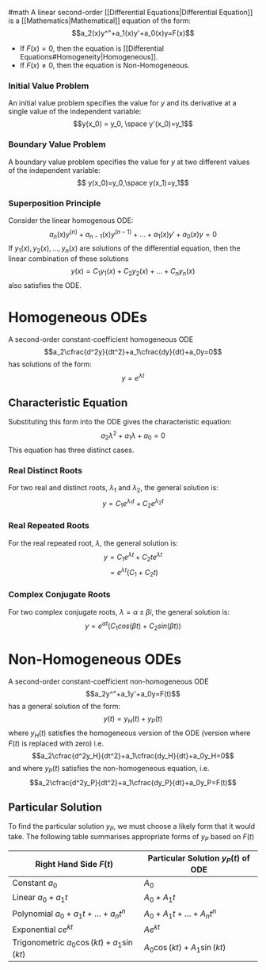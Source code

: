 #math
A linear second-order [[Differential Equations|Differential Equation]] is a [[Mathematics|Mathematical]] equation of the form:
$$a_2(x)y^"+a_1(x)y'+a_0(x)y=F(x)$$
- If $F(x)=0$, then the equation is [[Differential Equations#Homogeneity|Homogeneous]].
- If $F(x)\neq0$, then the equation is Non-Homogeneous. 

### Initial Value Problem
An initial value problem specifies the value for $y$ and its derivative at a single value of the independent variable:
$$y(x_0) = y_0, \space y'(x_0)=y_1$$
### Boundary Value Problem
A boundary value problem specifies the value for $y$ at two different values of the independent variable:
$$ y(x_0)=y_0,\space y(x_1)=y_1$$
### Superposition Principle
Consider the linear homogenous ODE:
$$a_n(x)y^{(n)}+a_{n-1}(x)y^{(n-1)}+\dots+a_1(x)y'+a_0(x)y=0$$
If $y_1(x),y_2(x),\dots,y_n(x)$ are solutions of the differential equation, then the linear combination of these solutions
$$y(x)=C_1y_1(x)+C_2y_2(x)+\dots+C_ny_n(x)$$
also satisfies the ODE.

# Homogeneous ODEs
A second-order constant-coefficient homogeneous ODE
$$a_2\cfrac{d^2y}{dt^2}+a_1\cfrac{dy}{dt}+a_0y=0$$
has solutions of the form:
$$y=e^{\lambda t}$$
## Characteristic Equation
Substituting this form into the ODE gives the characteristic equation:
$$a_2\lambda^2+a_1\lambda+a_0=0$$
This equation has three distinct cases.
### Real Distinct Roots
For two real and distinct roots, $\lambda_1$ and $\lambda_2$, the general solution is:
$$y=C_1e^{\lambda_1t}+C_2e^{\lambda_2t}$$
### Real Repeated Roots
For the real repeated root, $\lambda$, the general solution is:
$$y=C_1e^{\lambda t}+C_2te^{\lambda t}$$
$$=e^{\lambda t}(C_1+C_2t)$$
### Complex Conjugate Roots
For two complex conjugate roots, $\lambda=\alpha\pm\beta i$, the general solution is:
$$y=e^{\alpha t}(C_1cos(\beta t)+C_2sin(\beta t))$$

# Non-Homogeneous ODEs
A second-order constant-coefficient non-homogeneous ODE
$$a_2y^"+a_1y'+a_0y=F(t)$$
has a general solution of the form:
$$y(t)=y_H(t)+y_P(t)$$
where $y_H(t)$ satisfies the homogeneous version of the ODE (version where $F(t)$ is replaced with zero) i.e.
$$a_2\cfrac{d^2y_H}{dt^2}+a_1\cfrac{dy_H}{dt}+a_0y_H=0$$
and where $y_P(t)$ satisfies the non-homogeneous equation, i.e.
$$a_2\cfrac{d^2y_P}{dt^2}+a_1\cfrac{dy_P}{dt}+a_0y_P=F(t)$$
## Particular Solution 
To find the particular solution $y_P$, we must choose a likely form that it would take. The following table summarises appropriate forms of $y_P$ based on $F(t)$

| Right Hand Side $F(t)$             | Particular Solution $y_P(t)$ of ODE                 |
|-----------------------|--------------------------|
| Constant $a_0$        | $A_0$                    |
| Linear $a_0+a_1t$     | $A_0+A_1t$               |
| Polynomial $a_0+a_1t+\dots+a_nt^n$ | $A_0+A_1t+\dots+A_nt^n$       |
| Exponential $ce^{kt}$ | $Ae^{kt}$ |
| Trigonometric $a_0\cos(kt)+a_1\sin(kt)$ | $A_0\cos(kt)+A_1\sin(kt)$ |

